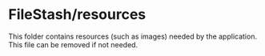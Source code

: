 # FileStash/resources

This folder contains resources (such as images) needed by the application. This file can
be removed if not needed.
